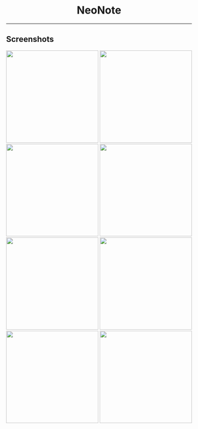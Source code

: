 <h1 align="center">NeoNote</h1>

---

<h2 >Screenshots</h2> 
<p align="center">
<img src="https://i.imgur.com/sNqx44x.jpg" width="250"/> <img src="https://i.imgur.com/Nhd63Zr.jpg" width="250"/> <img src="https://i.imgur.com/F7PvI39.jpg" width="250"/> 
<img src="https://i.imgur.com/BligpmB.jpg" width="250"/>  <img src="https://i.imgur.com/zsZqExp.jpg" width="250"/> <img src="https://i.imgur.com/56qBgqq.jpg" width="250"/>
<img src="https://i.imgur.com/vyxOmYc.jpg" width="250"/> <img src="https://i.imgur.com/cwsLK9P.jpg" width="250"/>
</p>
